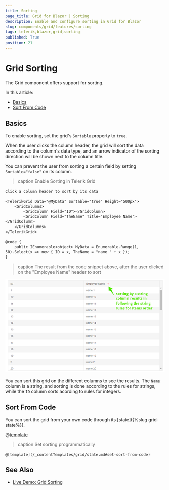 ```yaml
---
title: Sorting
page_title: Grid for Blazor | Sorting
description: Enable and configure sorting in Grid for Blazor
slug: components/grid/features/sorting
tags: telerik,blazor,grid,sorting
published: True
position: 21
---
```


# Grid Sorting

The Grid component offers support for sorting.

In this article:

* [Basics](#basics)
* [Sort From Code](#sort-from-code)


## Basics

To enable sorting, set the grid's `Sortable` property to `true`.

When the user clicks the column header, the grid will sort the data according to the column's data type, and an arrow indicator of the sorting direction will be shown next to the column title.

You can prevent the user from sorting a certain field by setting `Sortable="false"` on its column.

>caption Enable Sorting in Telerik Grid

````CSHTML
Click a column header to sort by its data

<TelerikGrid Data="@MyData" Sortable="true" Height="500px">
	<GridColumns>
		<GridColumn Field="ID"></GridColumn>
		<GridColumn Field="TheName" Title="Employee Name"></GridColumn>
	</GridColumns>
</TelerikGrid>

@code {
	public IEnumerable<object> MyData = Enumerable.Range(1, 50).Select(x => new { ID = x, TheName = "name " + x });
}
````

>caption The result from the code snippet above, after the user clicked on the "Employee Name" header to sort

![](images/basic-sorting.png)

You can sort this grid on the different columns to see the results. The `Name` column is a string, and sorting is done according to the rules for strings, while the `ID` column sorts acording to rules for integers.

## Sort From Code

You can sort the grid from your own code through its [state]({%slug grid-state%}).

@[template](/_contentTemplates/grid/state.md#initial-state)

>caption Set sorting programmatically

````CSHTML
@[template](/_contentTemplates/grid/state.md#set-sort-from-code)
````

## See Also

  * [Live Demo: Grid Sorting](https://demos.telerik.com/blazor-ui/grid/sorting)
   
